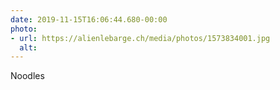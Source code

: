 ```yaml
---
date: 2019-11-15T16:06:44.680-00:00
photo:
- url: https://alienlebarge.ch/media/photos/1573834001.jpg
  alt: 
---
```

Noodles
